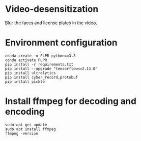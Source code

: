 # Video-desensitization
Blur the faces and license plates in the video.

# Environment configuration
    conda create -n FLPR python==3.8
    conda activate FLPR
    pip install -r requirements.txt
    pip install --upgrade "tensorflow<=2.13.0"
    pip install ultralytics
    pip install cyber_record,protobuf
    pip install pickle

# Install ffmpeg for decoding and encoding
    sudo apt-get update
    sudo apt install ffmpeg
    ffmpeg -version


